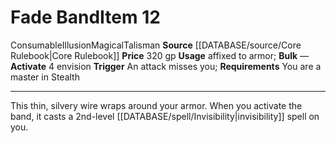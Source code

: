 ﻿---
actions: '[free-action]'
id: '210'
item_category: Consumables
item_subcategory: Talismans
level: '12'
name: Fade Band
price: 320 gp
rarity: Common
requirement: You are a master in Stealth
school: Illusion
source: '[[DATABASE/source/Core Rulebook|Core Rulebook]]'
subcategory: consumable/talisman
trait:
- '[[DATABASE/trait/Consumable|Consumable]]'
- '[[DATABASE/trait/Illusion|Illusion]]'
- '[[DATABASE/trait/Magical|Magical]]'
- '[[DATABASE/trait/Talisman|Talisman]]'
trigger: An attack misses you
type: Item
usage: affixed to armor

---
# Fade Band<span class="item-type">Item 12</span>

<span class="item-trait">Consumable</span><span class="item-trait">Illusion</span><span class="item-trait">Magical</span><span class="item-trait">Talisman</span>
**Source** [[DATABASE/source/Core Rulebook|Core Rulebook]] 
**Price** 320 gp
**Usage** affixed to armor; **Bulk** —
**Activate** <span class="action-icon">4</span> envision **Trigger** An attack misses you; **Requirements** You are a master in Stealth

---
This thin, silvery wire wraps around your armor. When you activate the band, it casts a 2nd-level [[DATABASE/spell/Invisibility|invisibility]] spell on you.